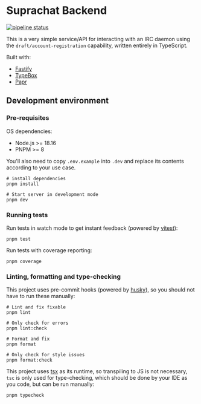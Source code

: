 # Suprachat Backend

[![pipeline status](https://gitlab.com/suprachat/backend/badges/main/pipeline.svg)](https://gitlab.com/suprachat/backend/-/commits/main)

This is a very simple service/API for interacting with an IRC daemon using the `draft/account-registration` capability,
written entirely in TypeScript.

Built with:

- [Fastify](https://www.fastify.io/)
- [TypeBox](https://github.com/sinclairzx81/typebox)
- [Papr](https://plexinc.github.io/papr/#/)

## Development environment

### Pre-requisites

OS dependencies:

- Node.js >= 18.16
- PNPM >= 8

You'll also need to copy `.env.example` into `.dev` and replace its contents according to your use case.

```
# install dependencies
pnpm install

# Start server in development mode
pnpm dev
```

### Running tests

Run tests in watch mode to get instant feedback (powered by [vitest](https://vitest.dev/)):

```
pnpm test
```

Run tests with coverage reporting:

```
pnpm coverage
```

### Linting, formatting and type-checking

This project uses pre-commit hooks (powered by [husky](https://typicode.github.io/husky/)),
so you should not have to run these manually:

```
# Lint and fix fixable
pnpm lint

# Only check for errors
pnpm lint:check

# Format and fix
pnpm format

# Only check for style issues
pnpm format:check
```

This project uses [tsx](https://github.com/esbuild-kit/tsx) as its runtime, so transpiling
to JS is not necessary, `tsc` is only used for type-checking, which should be done by your
IDE as you code, but can be run manually:

```
pnpm typecheck
```
